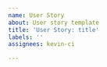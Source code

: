 ```yaml
---
name: User Story
about: User story template
title: 'User Story: title'
labels: ''
assignees: kevin-ci

---
```



